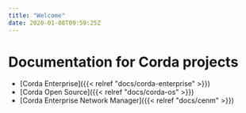 ```yaml
---
title: "Welcome"
date: 2020-01-08T09:59:25Z
---
```


# Documentation for Corda projects

* [Corda Enterprise]({{< relref "docs/corda-enterprise" >}})
* [Corda Open Source]({{< relref "docs/corda-os" >}})
* [Corda Enterprise Network Manager]({{< relref "docs/cenm" >}})

